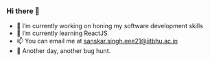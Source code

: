 ### Hi there 👋
- 🔭 I’m currently working on honing my software development skills
- 🌱 I’m currently learning ReactJS
- 📫 You can email me at sanskar.singh.eee21@iitbhu.ac.in
- 🧩 Another day, another bug hunt.
